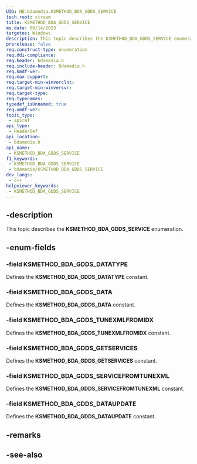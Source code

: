 ```yaml
---
UID: NE:bdamedia.KSMETHOD_BDA_GDDS_SERVICE
tech.root: stream
title: KSMETHOD_BDA_GDDS_SERVICE
ms.date: 08/14/2023
targetos: Windows
description: This topic describes the KSMETHOD_BDA_GDDS_SERVICE enumeration.
prerelease: false
req.construct-type: enumeration
req.ddi-compliance: 
req.header: bdamedia.h
req.include-header: Bdamedia.h
req.kmdf-ver: 
req.max-support: 
req.target-min-winverclnt: 
req.target-min-winversvr: 
req.target-type: 
req.typenames: 
typedef_isUnnamed: true
req.umdf-ver: 
topic_type:
 - apiref
api_type:
 - HeaderDef
api_location:
 - bdamedia.h
api_name:
 - KSMETHOD_BDA_GDDS_SERVICE
f1_keywords:
 - KSMETHOD_BDA_GDDS_SERVICE
 - bdamedia/KSMETHOD_BDA_GDDS_SERVICE
dev_langs:
 - c++
helpviewer_keywords:
 - KSMETHOD_BDA_GDDS_SERVICE
---
```


## -description

This topic describes the **KSMETHOD_BDA_GDDS_SERVICE** enumeration.

## -enum-fields

### -field KSMETHOD_BDA_GDDS_DATATYPE

Defines the **KSMETHOD_BDA_GDDS_DATATYPE** constant.

### -field KSMETHOD_BDA_GDDS_DATA

Defines the **KSMETHOD_BDA_GDDS_DATA** constant.

### -field KSMETHOD_BDA_GDDS_TUNEXMLFROMIDX

Defines the **KSMETHOD_BDA_GDDS_TUNEXMLFROMIDX** constant.

### -field KSMETHOD_BDA_GDDS_GETSERVICES

Defines the **KSMETHOD_BDA_GDDS_GETSERVICES** constant.

### -field KSMETHOD_BDA_GDDS_SERVICEFROMTUNEXML

Defines the **KSMETHOD_BDA_GDDS_SERVICEFROMTUNEXML** constant.

### -field KSMETHOD_BDA_GDDS_DATAUPDATE

Defines the **KSMETHOD_BDA_GDDS_DATAUPDATE** constant.

## -remarks

## -see-also
